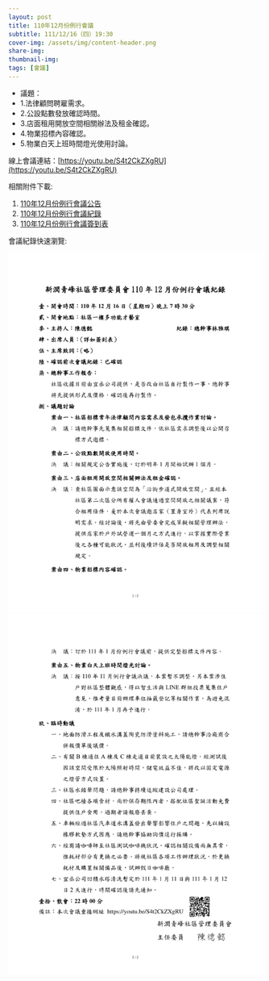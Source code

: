 ```yaml
---
layout: post
title: 110年12月份例行會議
subtitle: 111/12/16（四）19:30
cover-img: /assets/img/content-header.png
share-img: 
thumbnail-img:
tags: [會議]
---
```


- 議題：
- 1.法律顧問聘雇需求。
- 2.公設點數發放確認時間。
- 3.店面租用開放空間相關辦法及租金確認。
- 4.物業招標內容確認。
- 5.物業白天上班時間燈光使用討論。

線上會議連結：[https://youtu.be/S4t2CkZXgRU](https://youtu.be/S4t2CkZXgRU)

相關附件下載:

1. [110年12月份例行會議公告](../assets/post/20211216/110年12月份例行會議公告.pdf)
2. [110年12月份例行會議紀錄](../assets/post/20211216/110年12月份例行會議紀錄.pdf)
3. [110年12月份例行會議簽到表](../assets/post/20211216/110年12月份例行會議簽到表.pdf)

會議紀錄快速瀏覽:

![](../assets/post/20211216/meeting-minutes-01.png)
![](../assets/post/20211216/meeting-minutes-02.png)
